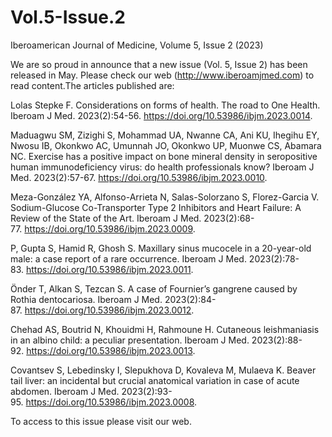 # Vol.5-Issue.2
Iberoamerican Journal of Medicine, Volume 5, Issue 2 (2023)

We are so proud in announce that a new issue (Vol. 5, Issue 2) has been released in May. Please check our web (http://www.iberoamjmed.com) to read content.The articles published are:

Lolas Stepke F. Considerations on forms of health. The road to One Health. Iberoam J Med. 2023(2):54-56. https://doi.org/10.53986/ibjm.2023.0014.

Maduagwu SM, Zizighi S, Mohammad UA, Nwanne CA, Ani KU, Ihegihu EY, Nwosu IB, Okonkwo AC, Umunnah JO, Okonkwo UP, Muonwe CS, Abamara NC. Exercise has a positive impact on bone mineral density in seropositive human immunodeficiency virus: do health professionals know? Iberoam J Med. 2023(2):57-67. https://doi.org/10.53986/ibjm.2023.0010.

Meza-González YA, Alfonso-Arrieta N, Salas-Solorzano S, Florez-Garcia V. Sodium-Glucose Co-Transporter Type 2 Inhibitors and Heart Failure: A Review of the State of the Art. Iberoam J Med. 2023(2):68-77. https://doi.org/10.53986/ibjm.2023.0009.

P, Gupta S, Hamid R, Ghosh S. Maxillary sinus mucocele in a 20-year-old male: a case report of a rare occurrence. Iberoam J Med. 2023(2):78-83. https://doi.org/10.53986/ibjm.2023.0011.

Önder T, Alkan S, Tezcan S. A case of Fournier’s gangrene caused by Rothia dentocariosa. Iberoam J Med. 2023(2):84-87. https://doi.org/10.53986/ibjm.2023.0012.

Chehad AS, Boutrid N, Khouidmi H, Rahmoune H. Cutaneous leishmaniasis in an albino child: a peculiar presentation. Iberoam J Med. 2023(2):88-92. https://doi.org/10.53986/ibjm.2023.0013.

Covantsev S, Lebedinsky I, Slepukhova D, Kovaleva M, Mulaeva K. Beaver tail liver: an incidental but crucial anatomical variation in case of acute abdomen. Iberoam J Med. 2023(2):93-95. https://doi.org/10.53986/ibjm.2023.0008.

To access to this issue please visit our web.
